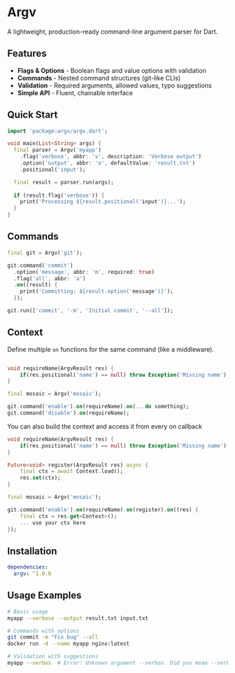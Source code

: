 # Argv

A lightweight, production-ready command-line argument parser for Dart.

## Features

- **Flags & Options** - Boolean flags and value options with validation
- **Commands** - Nested command structures (git-like CLIs)
- **Validation** - Required arguments, allowed values, typo suggestions
- **Simple API** - Fluent, chainable interface

## Quick Start

```dart
import 'package:argv/argv.dart';

void main(List<String> args) {
  final parser = Argv('myapp')
    .flag('verbose', abbr: 'v', description: 'Verbose output')
    .option('output', abbr: 'o', defaultValue: 'result.txt')
    .positional('input');

  final result = parser.run(args);
  
  if (result.flag('verbose')) {
    print('Processing ${result.positional('input')}...');
  }
}
```

## Commands

```dart
final git = Argv('git');

git.command('commit')
  .option('message', abbr: 'm', required: true)
  .flag('all', abbr: 'a')
  .on((result) {
    print('Committing: ${result.option('message')}');
  });

git.run(['commit', '-m', 'Initial commit', '--all']);
```

## Context

Define multiple `on` functions for the same command (like a middleware).
```dart

void requireName(ArgvResult res) {
    if(res.positional('name') == null) throw Exception('Missing name');
}

final mosaic = Argv('mosaic');

git.command('enable').on(requireName).on(...do something);
git.command('disable').on(requireName);
```

You can also build the context and access it from every on callback
```dart
void requireName(ArgvResult res) {
    if(res.positional('name') == null) throw Exception('Missing name');
}

Future<void> register(ArgvResult res) async {
    final ctx = await Context.load();
    res.set(ctx);
}

final mosaic = Argv('mosaic');

git.command('enable').on(requireName).on(register).on((res) {
    final ctx = res.get<Context>();
    ... use your ctx here
});

```

## Installation

```yaml
dependencies:
  argv: ^1.0.0
```

## Usage Examples

```bash
# Basic usage
myapp --verbose --output result.txt input.txt

# Commands with options  
git commit -m "Fix bug" --all
docker run -d --name myapp nginx:latest

# Validation with suggestions
myapp --verbos  # Error: Unknown argument --verbos. Did you mean --verbose?
```

